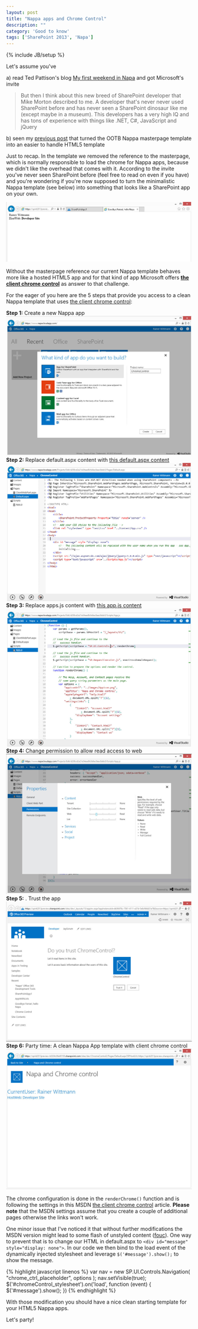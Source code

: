 ```yaml
---
layout: post
title: "Nappa apps and Chrome Control"
description: ""
category: 'Good to know'
tags: ['SharePoint 2013', 'Napa']
---
```

{% include JB/setup %}


Let's assume  you've

a) read Ted Pattison's blog [My first weekend in Napa] and got Microsoft's invite

> But then I think about this new breed of SharePoint developer that Mike Morton described to me. A developer that's
> never never used SharePoint before and has never seen a SharePoint dinosaur like me (except maybe in a museum).
> This developers has a very high IQ and has tons of experience with things like .NET, C#, JavaScript and jQuery

b) seen my [previous post] that turned the OOTB Nappa masterpage template into an easier to handle HTML5
template

[My first weekend in Napa]: http://blog.tedpattison.net/Lists/Posts/Post.aspx?List=9d54806e-14ca-456d-a62a-b903c9dda841&ID=17&utm_source=twitterfeed&utm_medium=twitter&Web=dbc8a5bc-c0d9-412c-8929-177a045a5351
[previous post]: http://rainerat.spirit.de/2012/08/24/goodbye-ferrari-hello-napa/


Just to recap. In the template we removed the reference to the masterpage, which is normally responsible to load the
chrome for Nappa apps, because we didn't like the overhead that comes with it.
According to the invite you've never seen SharePoint before (feel free to read on even if you have) and you're
wondering if
you're now supposed to turn the minimalistic Nappa template (see below) into something that looks like a SharePoint
app
on your
own.

![First Result](/img/2012-08-24-NapaRestResult.jpg)

Without the masterpage reference our current Nappa template
behaves more like a hosted HTML5 app and for that kind of app Microsoft offers **[the client chrome control]**
as answer to that challenge.

[the client chrome control]: http://msdn.microsoft.com/en-us/library/fp179916(v=office.15).aspx

For the eager of you here are the 5 steps that provide you access to a clean Nappa template that uses [the client chrome control]:

**Step 1:** Create a new Nappa app
![Create Nappe App](/img/2012-08-28-ChromeControl-New-App.jpg)
**Step 2:**  Replace default.aspx content with [this default.aspx content]
![default.aspx](/img/2012-08-28-ChromeControl-Default-Aspx.jpg)
**Step 3:**  Replace apps.js content with [this app.js content]
![app.js](/img/2012-08-28-ChromeControl-App-JS.jpg)
**Step 4:**  Change permission to allow read access to web
![permissions](/img/2012-08-28-ChromeControl-Permission.jpg)
**Step 5:** . Trust the app
![trust](/img/2012-08-28-ChromeControl-Trust.jpg)
**Step 6:** Party time: A clean Nappa App template with client chrome control
![result](/img/2012-08-28-ChromeControl-Result.jpg)



[this default.aspx content]: https://raw.github.com/gist/3436332/39aa1959e8a39b86509a387c1cba242b9d05e629/SourceDefault.aspx
[this app.js content]: https://raw.github.com/gist/3498247/2fa274af932028e97b6091226f360298670fff4e/app.js


The chrome configuration is done in the `renderChrome()` function and is following the settings in this MSDN [the
client chrome control] article. **Please note** that the MSDN settings assume that you create a couple of additional
pages otherwise the links won't work.

One minor issue that I've noticed it that without further modifications the MSDN version might lead to some
flash of unstyled content ([fouc]). One way to prevent that is to change our HTML in default.aspx to `<div
id="message" style="display: none">`. In our code we then bind to the load event of the dynamically injected
stylesheet and leverage `$('#message').show();` to show the message.

{% highlight javascript linenos %}
var nav = new SP.UI.Controls.Navigation(
                        "chrome_ctrl_placeholder",
                        options
                  );
nav.setVisible(true);
$('#chromeControl_stylesheet').on('load', function (event) {
    $('#message').show();
})
{% endhighlight %}

[fouc]: http://en.wikipedia.org/wiki/Flash_of_unstyled_content


With those modification you should have a nice clean starting template for your HTML5 Nappa apps.

Let's party!
